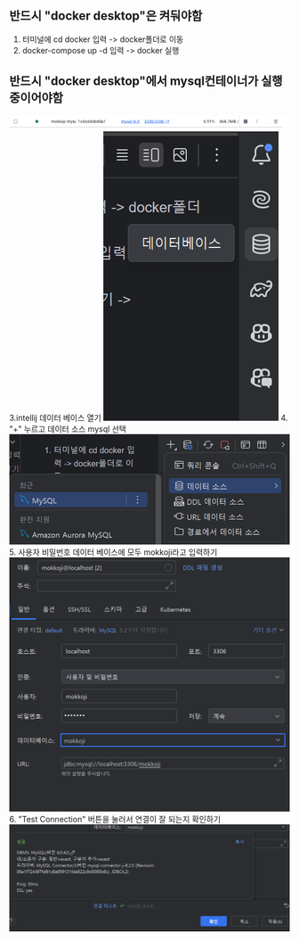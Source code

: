 
## 반드시 "docker desktop"은 켜둬야함



1. 터미널에 cd docker 입력 -> docker폴더로 이동
2. docker-compose up -d 입력 -> docker 실행
## 반드시 "docker desktop"에서 mysql컨테이너가 실행중이어야함
![img_4.png](img_4.png)
3.intellij 데이터 베이스 열기 
![img.png](img.png)
4. "+" 누르고 데이터 소스 mysql 선택
![img_1.png](img_1.png)
5. 사용자 비밀번호 데이터 베이스에 모두 mokkoji라고 입력하기
![img_2.png](img_2.png)
6. "Test Connection" 버튼을 눌러서 연결이 잘 되는지 확인하기
![img_3.png](img_3.png)
